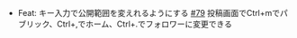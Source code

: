 - Feat: キー入力で公開範囲を変えれるようにする [#79](https://github.com/n1lsqn/misskey/pull/79)
投稿画面でCtrl+mでパブリック、Ctrl+,でホーム、Ctrl+.でフォロワーに変更できる
